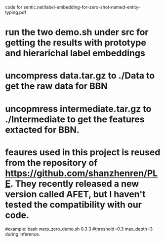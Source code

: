 code for sentic.net/label-embedding-for-zero-shot-named-entity-typing.pdf

# run the two demo.sh under src for getting the results with prototype and hierarichal label embeddings


# uncompress data.tar.gz to ./Data to get the raw data for BBN
# uncopmress intermediate.tar.gz to ./Intermediate to get the features extacted for BBN.
# feaures used in this project is reused from the repository of https://github.com/shanzhenren/PLE. They recently released a new version called AFET, but I haven't tested the compatibility with our code.
#example:
bash warp_zero_demo.sh 0.3 3
#threshold=0.3 max_depth=3 during inference.
